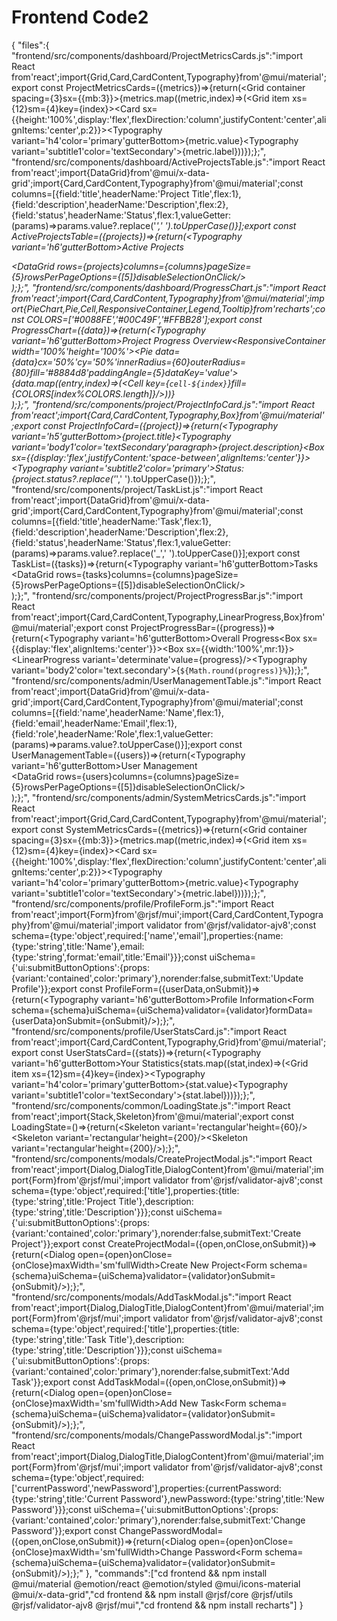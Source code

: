 # Frontend Code2

{
"files":{
"frontend/src/components/dashboard/ProjectMetricsCards.js":"import React from'react';import{Grid,Card,CardContent,Typography}from'@mui/material';export const ProjectMetricsCards=({metrics})=>{return(<Grid container spacing={3}sx={{mb:3}}>{metrics.map((metric,index)=>(<Grid item xs={12}sm={4}key={index}><Card sx={{height:'100%',display:'flex',flexDirection:'column',justifyContent:'center',alignItems:'center',p:2}}><CardContent><Typography variant='h4'color='primary'gutterBottom>{metric.value}</Typography><Typography variant='subtitle1'color='textSecondary'>{metric.label}</Typography></CardContent></Card></Grid>))}</Grid>);};",
"frontend/src/components/dashboard/ActiveProjectsTable.js":"import React from'react';import{DataGrid}from'@mui/x-data-grid';import{Card,CardContent,Typography}from'@mui/material';const columns=[{field:'title',headerName:'Project Title',flex:1},{field:'description',headerName:'Description',flex:2},{field:'status',headerName:'Status',flex:1,valueGetter:(params)=>params.value?.replace('_',' ').toUpperCase()}];export const ActiveProjectsTable=({projects})=>{return(<Card sx={{mt:3}}><CardContent><Typography variant='h6'gutterBottom>Active Projects</Typography><div style={{height:400}}><DataGrid rows={projects}columns={columns}pageSize={5}rowsPerPageOptions={[5]}disableSelectionOnClick/></div></CardContent></Card>);};",
"frontend/src/components/dashboard/ProgressChart.js":"import React from'react';import{Card,CardContent,Typography}from'@mui/material';import{PieChart,Pie,Cell,ResponsiveContainer,Legend,Tooltip}from'recharts';const COLORS=['#0088FE','#00C49F','#FFBB28'];export const ProgressChart=({data})=>{return(<Card sx={{mt:3,height:400}}><CardContent><Typography variant='h6'gutterBottom>Project Progress Overview</Typography><ResponsiveContainer width='100%'height='100%'><PieChart><Pie data={data}cx='50%'cy='50%'innerRadius={60}outerRadius={80}fill='#8884d8'paddingAngle={5}dataKey='value'>{data.map((entry,index)=>(<Cell key={`cell-${index}`}fill={COLORS[index%COLORS.length]}/>))}</Pie><Tooltip/><Legend/></PieChart></ResponsiveContainer></CardContent></Card>);};",
"frontend/src/components/project/ProjectInfoCard.js":"import React from'react';import{Card,CardContent,Typography,Box}from'@mui/material';export const ProjectInfoCard=({project})=>{return(<Card sx={{mb:3}}><CardContent><Typography variant='h5'gutterBottom>{project.title}</Typography><Typography variant='body1'color='textSecondary'paragraph>{project.description}</Typography><Box sx={{display:'flex',justifyContent:'space-between',alignItems:'center'}}><Typography variant='subtitle2'color='primary'>Status: {project.status?.replace('_',' ').toUpperCase()}</Typography></Box></CardContent></Card>);};",
"frontend/src/components/project/TaskList.js":"import React from'react';import{DataGrid}from'@mui/x-data-grid';import{Card,CardContent,Typography}from'@mui/material';const columns=[{field:'title',headerName:'Task',flex:1},{field:'description',headerName:'Description',flex:2},{field:'status',headerName:'Status',flex:1,valueGetter:(params)=>params.value?.replace('_',' ').toUpperCase()}];export const TaskList=({tasks})=>{return(<Card><CardContent><Typography variant='h6'gutterBottom>Tasks</Typography><div style={{height:400}}><DataGrid rows={tasks}columns={columns}pageSize={5}rowsPerPageOptions={[5]}disableSelectionOnClick/></div></CardContent></Card>);};",
"frontend/src/components/project/ProjectProgressBar.js":"import React from'react';import{Card,CardContent,Typography,LinearProgress,Box}from'@mui/material';export const ProjectProgressBar=({progress})=>{return(<Card sx={{mt:3}}><CardContent><Typography variant='h6'gutterBottom>Overall Progress</Typography><Box sx={{display:'flex',alignItems:'center'}}><Box sx={{width:'100%',mr:1}}><LinearProgress variant='determinate'value={progress}/></Box><Box sx={{minWidth:35}}><Typography variant='body2'color='text.secondary'>{`${Math.round(progress)}%`}</Typography></Box></Box></CardContent></Card>);};",
"frontend/src/components/admin/UserManagementTable.js":"import React from'react';import{DataGrid}from'@mui/x-data-grid';import{Card,CardContent,Typography}from'@mui/material';const columns=[{field:'name',headerName:'Name',flex:1},{field:'email',headerName:'Email',flex:1},{field:'role',headerName:'Role',flex:1,valueGetter:(params)=>params.value?.toUpperCase()}];export const UserManagementTable=({users})=>{return(<Card><CardContent><Typography variant='h6'gutterBottom>User Management</Typography><div style={{height:400}}><DataGrid rows={users}columns={columns}pageSize={5}rowsPerPageOptions={[5]}disableSelectionOnClick/></div></CardContent></Card>);};",
"frontend/src/components/admin/SystemMetricsCards.js":"import React from'react';import{Grid,Card,CardContent,Typography}from'@mui/material';export const SystemMetricsCards=({metrics})=>{return(<Grid container spacing={3}sx={{mb:3}}>{metrics.map((metric,index)=>(<Grid item xs={12}sm={4}key={index}><Card sx={{height:'100%',display:'flex',flexDirection:'column',justifyContent:'center',alignItems:'center',p:2}}><CardContent><Typography variant='h4'color='primary'gutterBottom>{metric.value}</Typography><Typography variant='subtitle1'color='textSecondary'>{metric.label}</Typography></CardContent></Card></Grid>))}</Grid>);};",
"frontend/src/components/profile/ProfileForm.js":"import React from'react';import{Form}from'@rjsf/mui';import{Card,CardContent,Typography}from'@mui/material';import validator from'@rjsf/validator-ajv8';const schema={type:'object',required:['name','email'],properties:{name:{type:'string',title:'Name'},email:{type:'string',format:'email',title:'Email'}}};const uiSchema={'ui:submitButtonOptions':{props:{variant:'contained',color:'primary'},norender:false,submitText:'Update Profile'}};export const ProfileForm=({userData,onSubmit})=>{return(<Card><CardContent><Typography variant='h6'gutterBottom>Profile Information</Typography><Form schema={schema}uiSchema={uiSchema}validator={validator}formData={userData}onSubmit={onSubmit}/></CardContent></Card>);};",
"frontend/src/components/profile/UserStatsCard.js":"import React from'react';import{Card,CardContent,Typography,Grid}from'@mui/material';export const UserStatsCard=({stats})=>{return(<Card sx={{mt:3}}><CardContent><Typography variant='h6'gutterBottom>Your Statistics</Typography><Grid container spacing={2}>{stats.map((stat,index)=>(<Grid item xs={12}sm={4}key={index}><Typography variant='h4'color='primary'gutterBottom>{stat.value}</Typography><Typography variant='subtitle1'color='textSecondary'>{stat.label}</Typography></Grid>))}</CardContent></Card>);};",
"frontend/src/components/common/LoadingState.js":"import React from'react';import{Stack,Skeleton}from'@mui/material';export const LoadingState=()=>{return(<Stack spacing={1}><Skeleton variant='rectangular'height={60}/><Skeleton variant='rectangular'height={200}/><Skeleton variant='rectangular'height={200}/></Stack>);};",
"frontend/src/components/modals/CreateProjectModal.js":"import React from'react';import{Dialog,DialogTitle,DialogContent}from'@mui/material';import{Form}from'@rjsf/mui';import validator from'@rjsf/validator-ajv8';const schema={type:'object',required:['title'],properties:{title:{type:'string',title:'Project Title'},description:{type:'string',title:'Description'}}};const uiSchema={'ui:submitButtonOptions':{props:{variant:'contained',color:'primary'},norender:false,submitText:'Create Project'}};export const CreateProjectModal=({open,onClose,onSubmit})=>{return(<Dialog open={open}onClose={onClose}maxWidth='sm'fullWidth><DialogTitle>Create New Project</DialogTitle><DialogContent><Form schema={schema}uiSchema={uiSchema}validator={validator}onSubmit={onSubmit}/></DialogContent></Dialog>);};",
"frontend/src/components/modals/AddTaskModal.js":"import React from'react';import{Dialog,DialogTitle,DialogContent}from'@mui/material';import{Form}from'@rjsf/mui';import validator from'@rjsf/validator-ajv8';const schema={type:'object',required:['title'],properties:{title:{type:'string',title:'Task Title'},description:{type:'string',title:'Description'}}};const uiSchema={'ui:submitButtonOptions':{props:{variant:'contained',color:'primary'},norender:false,submitText:'Add Task'}};export const AddTaskModal=({open,onClose,onSubmit})=>{return(<Dialog open={open}onClose={onClose}maxWidth='sm'fullWidth><DialogTitle>Add New Task</DialogTitle><DialogContent><Form schema={schema}uiSchema={uiSchema}validator={validator}onSubmit={onSubmit}/></DialogContent></Dialog>);};",
"frontend/src/components/modals/ChangePasswordModal.js":"import React from'react';import{Dialog,DialogTitle,DialogContent}from'@mui/material';import{Form}from'@rjsf/mui';import validator from'@rjsf/validator-ajv8';const schema={type:'object',required:['currentPassword','newPassword'],properties:{currentPassword:{type:'string',title:'Current Password'},newPassword:{type:'string',title:'New Password'}}};const uiSchema={'ui:submitButtonOptions':{props:{variant:'contained',color:'primary'},norender:false,submitText:'Change Password'}};export const ChangePasswordModal=({open,onClose,onSubmit})=>{return(<Dialog open={open}onClose={onClose}maxWidth='sm'fullWidth><DialogTitle>Change Password</DialogTitle><DialogContent><Form schema={schema}uiSchema={uiSchema}validator={validator}onSubmit={onSubmit}/></DialogContent></Dialog>);};"
},
"commands":["cd frontend && npm install @mui/material @emotion/react @emotion/styled @mui/icons-material @mui/x-data-grid","cd frontend && npm install @rjsf/core @rjsf/utils @rjsf/validator-ajv8 @rjsf/mui","cd frontend && npm install recharts"]
}